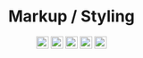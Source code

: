 <div align="center">

# Markup / Styling

<a href="https://www.w3.org/Style/CSS/Overview.en.html"><img src="https://img.shields.io/badge/CSS3-%231572B6.svg?logo=css3&logoColor=white" height="22" alt="CSS3"/></a>
<a href="https://html.com"><img src="https://img.shields.io/badge/HTML5-%23E34F26.svg?logo=html5&logoColor=white" height="22" alt="HTML5"/></a>
<a href="https://www.markdownguide.org"><img src="https://img.shields.io/badge/Markdown-%23000000.svg?logo=markdown&logoColor=white" height="22" alt="Markdown"/></a>
<a href="https://sass-lang.com"><img src="https://img.shields.io/badge/SASS-hotpink.svg?logo=SASS&logoColor=white" height="22" alt="SASS"/></a>
<a href="https://lesscss.org"><img src="https://img.shields.io/badge/LESS-2B4C80?logo=less&logoColor=white" height="22" alt="LESS"/></a>

</div>

